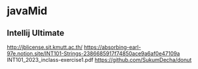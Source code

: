 # javaMid
## Intellij Ultimate
http://jblicense.sit.kmutt.ac.th/ https://absorbing-earl-97e.notion.site/INT101-Strings-2386685917f74850ace9a6af0e47109a INT101_2023_inclass-exercise1.pdf https://github.com/SukumDecha/donut
